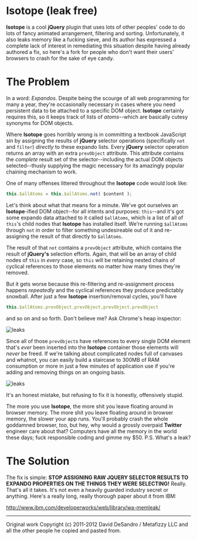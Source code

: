 Isotope (leak free)
========

**Isotope** is a cool **jQuery** plugin that uses lots of other peoples' code to do lots of fancy animated arrangement, filtering and sorting. Unfortunately, it also leaks memory like a fucking sieve, and its author has expressed a complete lack of interest in remediating this situation despite having already authored a fix, so here's a fork for people who don't want their users' browsers to crash for the sake of eye candy.

The Problem
========

In a word: *Expandos*. Despite being the scourge of all web programming for many a year, they're occasionally necessary in cases where you need persistent data to be attached to a specific DOM object. **Isotope** certainly requires this, so it keeps track of lists of *atoms*--which are basically cutesy synonyms for DOM objects.

Where **Isotope** goes horribly wrong is in committing a textbook JavaScript sin by assigning the results of **jQuery** selector operations (specifically `not` and `filter`) *directly* to these expando lists. Every **jQuery** selector operation returns an array with an extra `prevObject` attribute. This attribute contains the *complete* result set of the selector--including the actual DOM objects selected--thusly supplying the magic necessary for its amazingly popular chaining mechanism to work.

One of many offenses littered throughout the **Isotope** code would look like:

```javascript
this.$allAtoms = this.$allAtoms.not( $content );
```

Let's think about what that means for a minute. We've got ourselves an **Isotope**-ified DOM object--for all intents and purposes: `this`--and it's got some expando data attached to it called `$allAtoms`, which is a list of all of `this`'s child nodes that **Isotope** has installed itself. We're running `$allAtoms` through `not` in order to filter something undesireable out of it and re-assigning the result of that directly to `$allAtoms`.

The result of that `not` contains a `prevObject` attribute, which contains the result of **jQuery's** selection efforts. Again, that will be an array of child nodes of `this` in *every* case, so `this` will be retaining nested chains of cyclical references to those elements no matter how many times they're removed.

But it gets worse because this re-filtering and re-assignment process happens *repeatedly* and the cyclical references they produce predictably snowball. After just a few **Isotope** insertion/removal cycles, you'll have

```javascript
this.$allAtoms.prevObject.prevObject.prevObject.prevObject
```

and so on and so forth. Don't believe me? Ask Chrome's heap inspector:

![leaks](https://raw.github.com/khiltd/isotope-leak-free/master/isotope_leaks1.png)

Since all of those `prevObject`s have references to every single DOM element that's *ever* been inserted into the **Isotope** container those elements will *never* be freed. If we're talking about complicated nodes full of canvases and whatnot, you can easily build a staircase to 300MB of RAM consumption or more in just a few minutes of application use if you're adding and removing things on an ongoing basis. 

![leaks](https://raw.github.com/khiltd/isotope-leak-free/master/isotope_leaks2.png)

It's an honest mistake, but refusing to fix it is honestly, offensively stupid.

The more you use **Isotope**, the more shit you leave floating around in browser memory. The more shit you leave floating around in browser memory, the slower your app runs. You'll probably crash the whole goddamned browser, too, but hey, why would a grossly overpaid **Twitter** engineer care about that? Computers have all the memory in the world these days; fuck responsible coding and gimme my $50. P.S. What's a leak?

The Solution
======== 

The fix is simple: **STOP ASSIGNING RAW JQUERY SELECTOR RESULTS TO EXPANDO PROPERTIES ON THE THINGS THEY WERE SELECTING!** Really. That's all it takes. It's not even a heavily guarded industry secret or anything. Here's a really long, really thorough paper about it from IBM: 

http://www.ibm.com/developerworks/web/library/wa-memleak/


* * *

Original work Copyright (c) 2011-2012 David DeSandro / Metafizzy LLC and all the other people he copied and pasted from.
